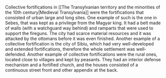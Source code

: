 Collective fortifications in [[The Transylvanian territory and the minorities of the 10th century|Medieval Transylvania]] were the fortifications that consisted of urban large and long sites. One example of such is the one in Sebes, that was kept as a privilege from the Magyar king. It had a belt made of walls (with a watchguard way behind) and ramparts that were used to support the fireguns. The city had scarce material resources and it was attacked by the ottomans before it was even finished. Another example of a collective fortification is the city of Sibiu, which had very well-developed and extended fortifications, therefore the whole settlement was well-defended. Another example of collective fortifications were the rural ones, located close to villages and kept by peasants. They had an interior defense mechanism and a fortified church, and the houses consisted of a continuous street front and other appendix at the back. 
